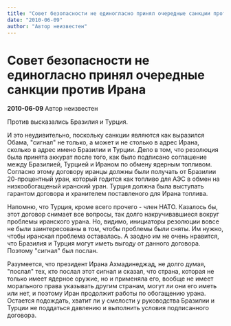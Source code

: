 ```yaml
---
title: "Совет безопасности не единогласно принял очередные санкции против Ирана"
date: "2010-06-09"
author: "Автор неизвестен"
---
```


# Совет безопасности не единогласно принял очередные санкции против Ирана

**2010-06-09** Автор неизвестен

Против высказались Бразилия и Турция.

И это неудивительно, поскольку санкции являются как выразился Обама, "сигнал" не только, а может и не столько в адрес Ирана, сколько в адрес имено Бразилии и Турции. Дело в том, что резолюция была принята аккурат после того, как было подписано соглашение между Бразилией, Турцией и Ираном по обмену ядерным топливом. Согласно этому договору иранцы должны были получать от Бразилии 20-процентный уран, который годится как топливо для АЭС в обмен на низкообогащеный иранский уран. Турция должна была выступать гарантом договора и хранителем поставленого для Ирана топлива.

Напомню, что Турция, кроме всего прочего - член НАТО. Казалось бы, этот договор снимает все вопросы, так долго накручивавшиеся вокруг проблемы иранского урана. Но, видимо, инициаторы резолюции вовсе не были заинтересованы в том, чтобы проблемы были сняты. Им нужно, чтобы иранская проблема оставалась. А заодно им не очень нравится, что Бразилия и Турция могут иметь выгоду от данного договора. Поэтому "сигнал" был послан.

Разумеется, что президент Ирана Ахмадинеджад, не долго думая, "послал" тех, кто послал этот сигнал и сказал, что страна, которая не только имеет ядерное оружие, но и применяла его, вообще не имеет морального права указывать другим странам, могут ли они его иметь или нет, и поэтому Иран продолжит работы по обогащению урана. Остается подождать, хватит ли у смелости у руководства Бразилии и Турции не поддаться давлению и выполнить условия подписанного договора.